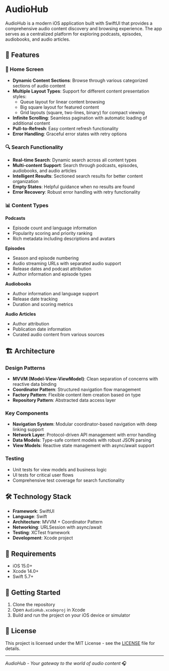# AudioHub

AudioHub is a modern iOS application built with SwiftUI that provides a comprehensive audio content discovery and browsing experience. The app serves as a centralized platform for exploring podcasts, episodes, audiobooks, and audio articles.

## 🎯 Features

### 📱 Home Screen
- **Dynamic Content Sections**: Browse through various categorized sections of audio content
- **Multiple Layout Types**: Support for different content presentation styles:
  - Queue layout for linear content browsing
  - Big square layout for featured content
  - Grid layouts (square, two-lines, binary) for compact viewing
- **Infinite Scrolling**: Seamless pagination with automatic loading of additional content
- **Pull-to-Refresh**: Easy content refresh functionality
- **Error Handling**: Graceful error states with retry options

### 🔍 Search Functionality
- **Real-time Search**: Dynamic search across all content types
- **Multi-content Support**: Search through podcasts, episodes, audiobooks, and audio articles
- **Intelligent Results**: Sectioned search results for better content organization
- **Empty States**: Helpful guidance when no results are found
- **Error Recovery**: Robust error handling with retry functionality

### 📊 Content Types

**Podcasts**
- Episode count and language information
- Popularity scoring and priority ranking
- Rich metadata including descriptions and avatars

**Episodes**
- Season and episode numbering
- Audio streaming URLs with separated audio support
- Release dates and podcast attribution
- Author information and episode types

**Audiobooks**
- Author information and language support
- Release date tracking
- Duration and scoring metrics

**Audio Articles**
- Author attribution
- Publication date information
- Curated audio content from various sources

## 🏗️ Architecture

### Design Patterns
- **MVVM (Model-View-ViewModel)**: Clean separation of concerns with reactive data binding
- **Coordinator Pattern**: Structured navigation flow management
- **Factory Pattern**: Flexible content item creation based on type
- **Repository Pattern**: Abstracted data access layer

### Key Components
- **Navigation System**: Modular coordinator-based navigation with deep linking support
- **Network Layer**: Protocol-driven API management with error handling
- **Data Models**: Type-safe content models with robust JSON parsing
- **View Models**: Reactive state management with async/await support

### Testing
- Unit tests for view models and business logic
- UI tests for critical user flows
- Comprehensive test coverage for search functionality

## 🛠️ Technology Stack

- **Framework**: SwiftUI
- **Language**: Swift
- **Architecture**: MVVM + Coordinator Pattern
- **Networking**: URLSession with async/await
- **Testing**: XCTest framework
- **Development**: Xcode project

## 📱 Requirements

- iOS 15.0+
- Xcode 14.0+
- Swift 5.7+

## 🚀 Getting Started

1. Clone the repository
2. Open `AudioHub.xcodeproj` in Xcode
3. Build and run the project on your iOS device or simulator

## 📄 License

This project is licensed under the MIT License - see the [LICENSE](LICENSE) file for details.

---

*AudioHub - Your gateway to the world of audio content* 🎧
